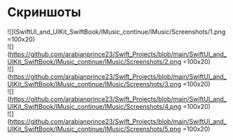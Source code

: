 # Скриншоты
  ![](SwiftUI_and_UIKit_SwiftBook/IMusic_continue/IMusic/Screenshots/1.png =100x20)</br>
  ![](https://github.com/arabianprince23/Swift_Projects/blob/main/SwiftUI_and_UIKit_SwiftBook/IMusic_continue/IMusic/Screenshots/2.png =100x20)</br>
  ![](https://github.com/arabianprince23/Swift_Projects/blob/main/SwiftUI_and_UIKit_SwiftBook/IMusic_continue/IMusic/Screenshots/3.png =100x20)</br>
  ![](https://github.com/arabianprince23/Swift_Projects/blob/main/SwiftUI_and_UIKit_SwiftBook/IMusic_continue/IMusic/Screenshots/4.png =100x20)</br>
  ![](https://github.com/arabianprince23/Swift_Projects/blob/main/SwiftUI_and_UIKit_SwiftBook/IMusic_continue/IMusic/Screenshots/5.png =100x20)</br>
